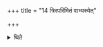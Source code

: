 +++
title = "14 त्रिरपरिमितं वाभ्यस्येत्"

+++

<details><summary>थिते</summary>

14. Or one may repeat these thrice or for any unspecified (number of years).
</details>
